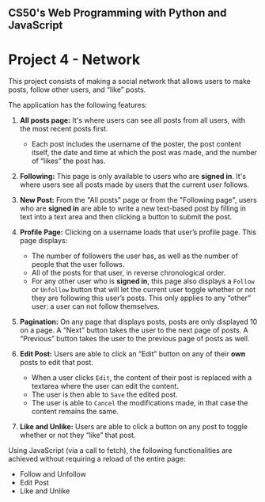 ## CS50's Web Programming with Python and JavaScript

# Project 4 - Network

This project consists of making a social network that allows users to make posts, follow other users, and “like” posts.

The application has the following features:

1. **All posts page:** It's where users can see all posts from all users, with the most recent posts first.
    * Each post includes the username of the poster, the post content itself, the date and time at which the post was made, and the number of “likes” the post has.

1. **Following:** This page is only available to users who are **signed in**. It's where users see all posts made by users that the current user follows.

1. **New Post:** From the "All posts" page or from the "Following page", users who are **signed in** are able to write a new text-based post by filling in text into a text area and then clicking a button to submit the post.

1. **Profile Page:** Clicking on a username loads that user’s profile page. This page displays:
    * The number of followers the user has, as well as the number of people that the user follows.
    * All of the posts for that user, in reverse chronological order.
    * For any other user who is **signed in**, this page also displays a `Follow` or `Unfollow` button that will let the current user toggle whether or not they are following this user’s posts. This only applies to any “other” user: a user can not follow themselves.

1. **Pagination:** On any page that displays posts, posts are only displayed 10 on a page. A “Next” button takes the user to the next page of posts. A “Previous” button takes the user to the previous page of posts as well.

1. **Edit Post:** Users are able to click an “Edit” button on any of their **own** posts to edit that post.
    * When a user clicks `Edit`, the content of their post is replaced with a textarea where the user can edit the content.
    * The user is then able to `Save` the edited post.
    * The user is able to `Cancel` the modifications made, in that case the content remains the same.

1. **Like and Unlike:** Users are able to click a button on any post to toggle whether or not they “like” that post.

 Using JavaScript (via a call to fetch), the following functionalities are achieved without requiring a reload of the entire page:
* Follow and Unfollow
* Edit Post
* Like and Unlike
